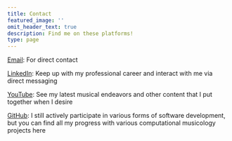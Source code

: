 ```yaml
---
title: Contact
featured_image: ''
omit_header_text: true
description: Find me on these platforms!
type: page
---
```



[Email](mailto:tbushnell11@gmail.com): For direct contact

[LinkedIn](https://www.linkedin.com/in/trevor-bushnell-737546229/): Keep up with my professional career and interact with me via direct messaging

[YouTube](https://www.youtube.com/@TrevorBushnell): See my latest musical endeavors and other content that I put together when I desire

[GitHub](https://github.com/TrevorBushnell): I still actively participate in various forms of software development, but you can find all my progress with various computational musicology projects here

